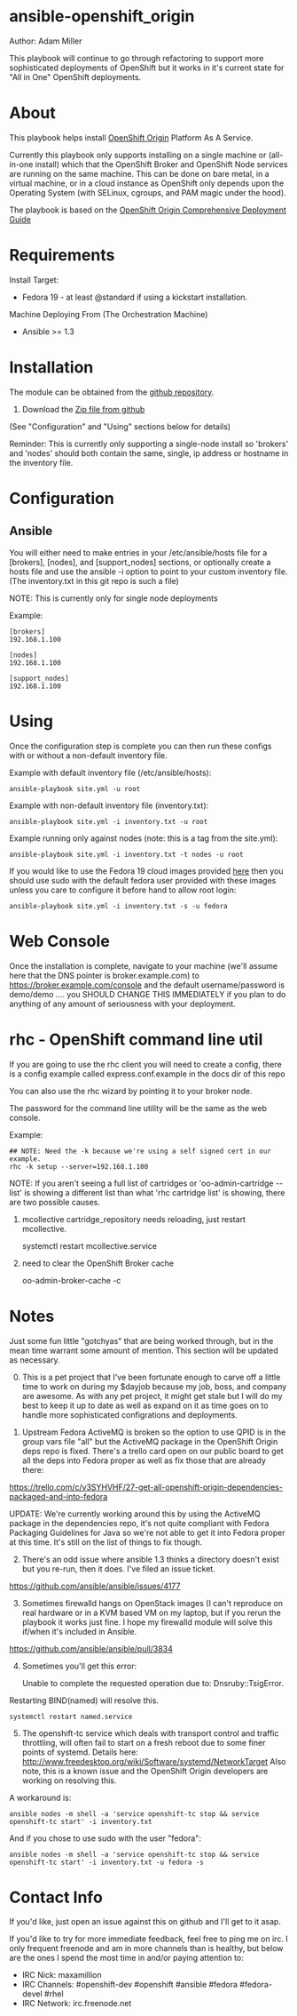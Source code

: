 # ansible-openshift_origin

Author: Adam Miller

This playbook will continue to go through refactoring to support more sophisticated
deployments of OpenShift but it works in it's current state for "All in One" 
OpenShift deployments.

# About

This playbook helps install [OpenShift Origin](https://openshift.github.io) Platform As A Service.

Currently this playbook only supports installing on a single machine or 
(all-in-one install) which that the OpenShift Broker and OpenShift Node 
services are running on the same machine. This can be done on bare metal, in a 
virtual machine, or in a cloud instance as OpenShift only depends upon the 
Operating System (with SELinux, cgroups, and PAM magic under the hood).


The playbook is based on the [OpenShift Origin Comprehensive Deployment Guide](http://openshift.github.io/documentation/oo_deployment_guide_comprehensive.html)

# Requirements

Install Target:
* Fedora 19 - at least @standard if using a kickstart installation.

Machine Deploying From (The Orchestration Machine)
* Ansible >= 1.3


# Installation

The module can be obtained from the
[github repository](https://github.com/maxamillion/ansible-openshift_origin).

1. Download the [Zip file from github](https://github.com/maxamillion/ansible-openshift_origin/archive/master.zip)

(See "Configuration" and "Using" sections below for details) 

Reminder: This is currently only supporting a single-node install so 'brokers' 
and 'nodes' should both contain the same, single, ip address or hostname in the
inventory file.

# Configuration

## Ansible
You will either need to make entries in your /etc/ansible/hosts file for a 
[brokers], [nodes], and [support_nodes] sections, or optionally create a 
hosts file and use the ansible -i option to point to your custom inventory 
file. (The inventory.txt in this git repo is such a file)

NOTE: This is currently only for single node deployments

Example:

    [brokers]
    192.168.1.100

    [nodes]
    192.168.1.100

    [support_nodes]
    192.168.1.100


# Using 

Once the configuration step is complete you can then run these configs with or
without a non-default inventory file.

Example with default inventory file (/etc/ansible/hosts):
    
    ansible-playbook site.yml -u root

Example with non-default inventory file (inventory.txt):
    
    ansible-playbook site.yml -i inventory.txt -u root

Example running only against nodes (note: this is a tag from the site.yml):

    ansible-playbook site.yml -i inventory.txt -t nodes -u root

If you would like to use the Fedora 19 cloud images provided 
[here](https://fedoraproject.org/en/get-fedora-options#clouds) then you should
use sudo with the default fedora user provided with these images unless you 
care to configure it before hand to allow root login:

    ansible-playbook site.yml -i inventory.txt -s -u fedora 
    


# Web Console

Once the installation is complete, navigate to your machine (we'll assume here 
that the DNS pointer is broker.example.com) to https://broker.example.com/console
and the default username/password is demo/demo .... you SHOULD CHANGE THIS 
IMMEDIATELY if you plan to do anything of any amount of seriousness with your 
deployment.

# rhc - OpenShift command line util
If you are going to use the rhc client you will need to create a config,
there is a config example called express.conf.example in the docs dir of this
repo

You can also use the rhc wizard by pointing it to your broker node.

The password for the command line utility will be the same as the web console.

Example:

    ## NOTE: Need the -k because we're using a self signed cert in our example.
    rhc -k setup --server=192.168.1.100

NOTE: If you aren't seeing a full list of cartridges or 'oo-admin-cartridge --list'
is showing a different list than what 'rhc cartridge list' is showing, there are
two possible causes.

1) mcollective cartridge_repository needs reloading, just restart mcollective.

    systemctl restart mcollective.service

2) need to clear the OpenShift Broker cache

    oo-admin-broker-cache -c


# Notes

Just some fun little "gotchyas" that are being worked through, but in the mean
time warrant some amount of mention. This section will be updated as necessary.

0. This is a pet project that I've been fortunate enough to carve off a little 
time to work on during my $dayjob because my job, boss, and company are awesome.
As with any pet project, it might get stale but I will do my best to keep it 
up to date as well as expand on it as time goes on to handle more sophisticated
configrations and deployments.

1. Upstream Fedora ActiveMQ is broken so the option to use QPID is in the 
group vars file "all" but the ActiveMQ package in the OpenShift Origin deps
repo is fixed. There's a trello card open on our public board to get all the
deps into Fedora proper as well as fix those that are already there: 
  
https://trello.com/c/v3SYHVHF/27-get-all-openshift-origin-dependencies-packaged-and-into-fedora

UPDATE:
We're currently working around this by using the ActiveMQ package in the 
dependencies repo, it's not quite compliant with Fedora Packaging Guidelines
for Java so we're not able to get it into Fedora proper at this time. It's 
still on the list of things to fix though.

2. There's an odd issue where ansible 1.3 thinks a directory doesn't exist but 
you re-run, then it does. I've filed an issue ticket.

https://github.com/ansible/ansible/issues/4177

3. Sometimes firewalld hangs on OpenStack images (I can't reproduce on real 
hardware or in a KVM based VM on my laptop, but if you rerun the playbook it
works just fine. I hope my firewalld module will solve this if/when it's
included in Ansible.

https://github.com/ansible/ansible/pull/3834

4. Sometimes you'll get this error:

    Unable to complete the requested operation due to: Dnsruby::TsigError.

Restarting BIND(named) will resolve this.

    systemctl restart named.service


5. The openshift-tc service which deals with transport control and traffic 
throttling, will often fail to start on a fresh reboot due to some finer
points of systemd. Details here: http://www.freedesktop.org/wiki/Software/systemd/NetworkTarget
Also note, this is a known issue and the OpenShift Origin developers are 
working on resolving this.

A workaround is:

    ansible nodes -m shell -a 'service openshift-tc stop && service openshift-tc start' -i inventory.txt

And if you chose to use sudo with the user "fedora":

    ansible nodes -m shell -a 'service openshift-tc stop && service openshift-tc start' -i inventory.txt -u fedora -s

# Contact Info

If you'd like, just open an issue against this on github and I'll get to it asap.

If you'd like to try for more immediate feedback, feel free to ping me on irc. I
only frequent freenode and am in more channels than is healthy, but below are 
the ones I spend the most time in and/or paying attention to:
- IRC Nick: maxamillion
- IRC Channels: #openshift-dev #openshift #ansible #fedora #fedora-devel #rhel 
- IRC Network: irc.freenode.net
